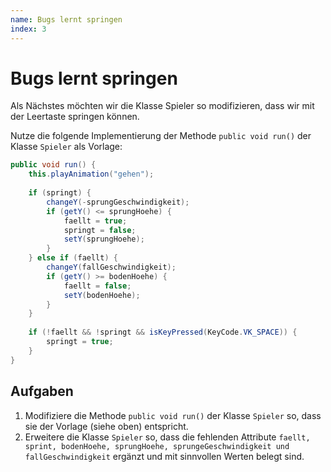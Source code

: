 ```yaml
---
name: Bugs lernt springen
index: 3
---
```


# Bugs lernt springen

Als Nächstes möchten wir die Klasse Spieler so modifizieren, dass wir mit der Leertaste springen können.

Nutze die folgende Implementierung der Methode `public void run()` der Klasse `Spieler` als Vorlage:

```java
public void run() {
    this.playAnimation("gehen");
        
    if (springt) {
        changeY(-sprungGeschwindigkeit);
        if (getY() <= sprungHoehe) {
            faellt = true;
            springt = false;
            setY(sprungHoehe);
        }
    } else if (faellt) {
        changeY(fallGeschwindigkeit);
        if (getY() >= bodenHoehe) {
            faellt = false;
            setY(bodenHoehe);
        }
    }
    
    if (!faellt && !springt && isKeyPressed(KeyCode.VK_SPACE)) {
        springt = true;
    }
}
```

## Aufgaben

1. Modifiziere die Methode `public void run()` der Klasse `Spieler` so, dass sie der Vorlage (siehe oben) entspricht.
2. Erweitere die Klasse `Spieler` so, dass die fehlenden Attribute `faellt, sprint, bodenHoehe, sprungHoehe, sprungeGeschwindigkeit und fallGeschwindigkeit` ergänzt und mit sinnvollen Werten belegt sind.